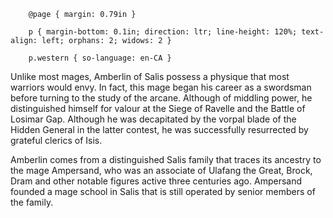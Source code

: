   
  
		@page { margin: 0.79in }  
		p { margin-bottom: 0.1in; direction: ltr; line-height: 120%; text-align: left; orphans: 2; widows: 2 }  
		p.western { so-language: en-CA }  
	

Unlike most mages, Amberlin of Salis possess a physique that most warriors would envy. In fact, this mage began his career as a swordsman before turning to the study of the arcane. Although of middling power, he distinguished himself for valour at the Siege of Ravelle and the Battle of Losimar Gap. Although he was decapitated by the vorpal blade of the Hidden General in the latter contest, he was successfully resurrected by grateful clerics of Isis.

  


Amberlin comes from a distinguished Salis family that traces its ancestry to the mage Ampersand, who was an associate of Ulafang the Great, Brock, Dram and other notable figures active three centuries ago. Ampersand founded a mage school in Salis that is still operated by senior members of the family.

